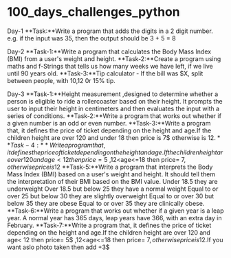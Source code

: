# 100_days_challenges_python

Day-1 
**Task:**Write a program that adds the digits in a 2 digit number. e.g. if the input was 35, then the output should be 3 + 5 = 8

Day-2
**Task-1:**Write a program that calculates the Body Mass Index (BMI) from a user's weight and height.
**Task-2:**Create a program using maths and f-Strings that tells us how many weeks we have left, if we live until 90 years old.
**Task-3:**Tip calculator - If the bill was $X, split between  people, with 10,12 0r 15% tip. 

Day-3
**Task-1:**Height measurement ,designed to determine whether a person is eligible to ride a rollercoaster based on their height. It prompts the user to input their height in centimeters and then evaluates the input with a series of conditions.
**Task-2:**Write a program that works out whether if a given number is an odd or even number.
**Task-3:**Write a program that, it defines the price of ticket depending on the height and age.If the children height are over 120 and under 18 then price is 7$ otherwise is 12$.
**Task-4:**Write a program that, it defines the price of ticket depending on the height and age.If the children height are over 120 and  age< 12 then price= 5$ ,12<age<=18 then price= 7$, otherwise price is 12$
**Task-5:**Write a program that interprets the Body Mass Index (BMI) based on a user's weight and height. It should tell them the interpretation of their BMI based on the BMI value. Under 18.5 they are underweight Over 18.5 but below 25 they have a normal weight Equal to or over 25 but below 30 they are slightly overweight Equal to or over 30 but below 35 they are obese Equal to or over 35 they are clinically obese.
**Task-6:**Write a program that works out whether if a given year is a leap year. A normal year has 365 days, leap years have 366, with an extra day in February. 
**Task-7:**Write a program that, it defines the price of ticket depending on the height and age.If the children height are over 120 and  age< 12 then price= 5$ ,12<age<=18 then price= 7$, otherwise price is 12$.If you want aslo photo taken then add +3$
